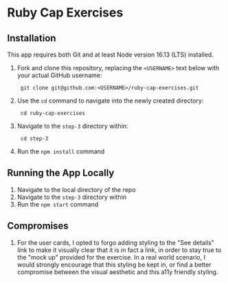 # Ruby Cap Exercises

## Installation

This app requires both Git and at least Node version 16.13 (LTS) installed.

1. Fork and clone this repository, replacing the `<USERNAME>` text below with your actual GitHub username:

        git clone git@github.com:<USERNAME>/ruby-cap-exercises.git

3. Use the `cd` command to navigate into the newly created directory:

        cd ruby-cap-exercises

4. Navigate to the `step-3` directory within:

        cd step-3

5. Run the `npm install` command

## Running the App Locally

1. Navigate to the local directory of the repo
2. Navigate to the `step-3` directory within
3. Run the `npm start` command

## Compromises

1. For the user cards, I opted to forgo adding styling to the "See details" link to make it visually clear that it is in fact a link, in order to stay true to the "mock up" provided for the exercise. In a real world scenario, I would strongly encourage that this styling be kept in, or find a better compromise between the visual aesthetic and this a11y friendly styling.